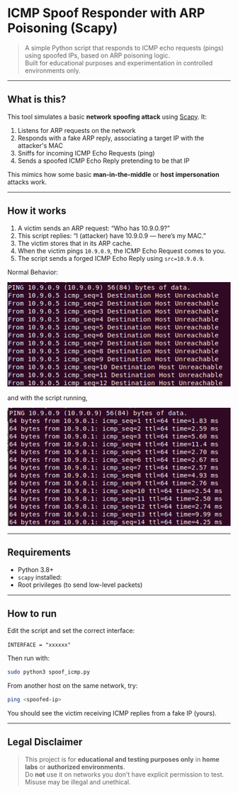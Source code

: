 # ICMP Spoof Responder with ARP Poisoning (Scapy)

> A simple Python script that responds to ICMP echo requests (pings) using spoofed IPs, based on ARP poisoning logic.  
> Built for educational purposes and experimentation in controlled environments only.

---

## What is this?

This tool simulates a basic **network spoofing attack** using [Scapy](https://scapy.net/). It:

1. Listens for ARP requests on the network
2. Responds with a fake ARP reply, associating a target IP with the attacker's MAC
3. Sniffs for incoming ICMP Echo Requests (ping)
4. Sends a spoofed ICMP Echo Reply pretending to be that IP

This mimics how some basic **man-in-the-middle** or **host impersonation** attacks work.

---

## How it works

1. A victim sends an ARP request: “Who has 10.9.0.9?”
2. This script replies: “I (attacker) have 10.9.0.9 — here’s my MAC.”
3. The victim stores that in its ARP cache.
4. When the victim pings `10.9.0.9`, the ICMP Echo Request comes to you.
5. The script sends a forged ICMP Echo Reply using `src=10.9.0.9`.

Normal Behavior:


<img src="https://github.com/focarica/ICMP-Spoof/blob/upload-images/img/ping-9-wspoofing.png?raw=true">

and with the script running, 


<img src="https://github.com/focarica/ICMP-Spoof/blob/upload-images/img/ping-9-spoofing.png?raw=true">

---

## Requirements

- Python 3.8+
- `scapy` installed:
- Root privileges (to send low-level packets)

---

## How to run

Edit the script and set the correct interface:

`INTERFACE = "xxxxxx"`

Then run with:

```bash
sudo python3 spoof_icmp.py
```

From another host on the same network, try:

```bash
ping <spoofed-ip>
```

You should see the victim receiving ICMP replies from a fake IP (yours).

---

## Legal Disclaimer

> This project is for **educational and testing purposes only** in **home labs** or **authorized environments**.  
> Do **not** use it on networks you don't have explicit permission to test.  
> Misuse may be illegal and unethical.

